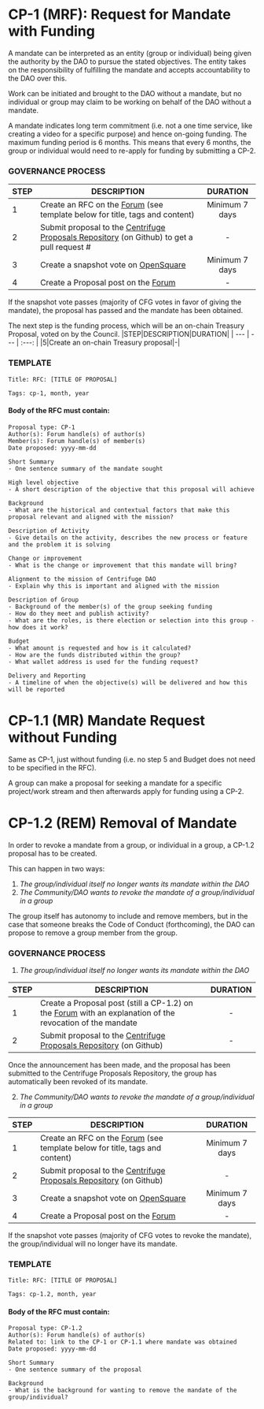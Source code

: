 # CP-1 (MRF): Request for Mandate with Funding

A mandate can be interpreted as an entity (group or individual) being given the authority by the DAO to pursue the stated objectives. The entity takes on the responsibility of fulfilling the mandate and accepts accountability to the DAO over this. 

Work can be initiated and brought to the DAO without a mandate, but no individual or group may claim to be working on behalf of the DAO without a mandate. 

A mandate indicates long term commitment (i.e. not a one time service, like creating a video for a specific purpose) and hence on-going funding. The maximum funding period is 6 months. This means that every 6 months, the group or individual would need to re-apply for funding by submitting a CP-2.

### GOVERNANCE PROCESS

|STEP|DESCRIPTION|DURATION|
| --- | --- | :---: |
|1|Create an RFC on the [Forum](https://gov.centrifuge.io/c/cfg-governance/request-for-comments/37) (see template below for title, tags and content)|Minimum 7 days|
|2|Submit proposal to the [Centrifuge Proposals Repository](https://github.com/centrifuge/cps) (on Github) to get a pull request #|-|
|3|Create a snapshot vote on [OpenSquare](https://voting.opensquare.io/space/centrifuge)|Minimum 7 days|
|4|Create a Proposal post on the [Forum](https://gov.centrifuge.io/c/cfg-governance/chain-governance/18)|-|

If the snapshot vote passes (majority of CFG votes in favor of giving the mandate), the proposal has passed and the mandate has been obtained. 

The next step is the funding process, which will be an on-chain Treasury Proposal, voted on by the Council.
|STEP|DESCRIPTION|DURATION|
| --- | --- | :---: |
|5|Create an on-chain Treasury proposal|-|

### TEMPLATE
```
Title: RFC: [TITLE OF PROPOSAL]

Tags: cp-1, month, year
```
#### Body of the RFC must contain:
```
Proposal type: CP-1
Author(s): Forum handle(s) of author(s)
Member(s): Forum handle(s) of member(s)
Date proposed: yyyy-mm-dd

Short Summary 
- One sentence summary of the mandate sought

High level objective 
- A short description of the objective that this proposal will achieve

Background 
- What are the historical and contextual factors that make this proposal relevant and aligned with the mission?

Description of Activity 
- Give details on the activity, describes the new process or feature and the problem it is solving

Change or improvement 
- What is the change or improvement that this mandate will bring?

Alignment to the mission of Centrifuge DAO
- Explain why this is important and aligned with the mission

Description of Group
- Background of the member(s) of the group seeking funding
- How do they meet and publish activity? 
- What are the roles, is there election or selection into this group - how does it work?

Budget
- What amount is requested and how is it calculated?
- How are the funds distributed within the group?
- What wallet address is used for the funding request?

Delivery and Reporting
- A timeline of when the objective(s) will be delivered and how this will be reported
```

# CP-1.1 (MR) Mandate Request without Funding

Same as CP-1, just without funding (i.e. no step 5 and Budget does not need to be specified in the RFC).

A group can make a proposal for seeking a mandate for a specific project/work stream and then afterwards apply for funding using a CP-2.

# CP-1.2 (REM) Removal of Mandate

In order to revoke a mandate from a group, or individual in a group, a CP-1.2 proposal has to be created.

This can happen in two ways:

1) *The group/individual itself no longer wants its mandate within the DAO*
2) *The Community/DAO wants to revoke the mandate of a group/individual in a group*

The group itself has autonomy to include and remove members, but in the case that someone breaks the Code of Conduct (forthcoming), the DAO can propose to remove a group member from the group. 

### GOVERNANCE PROCESS

1) *The group/individual itself no longer wants its mandate within the DAO*

|STEP|DESCRIPTION|DURATION|
| --- | --- | :---: |
|1|Create a Proposal post (still a CP-1.2) on the [Forum](https://gov.centrifuge.io/c/cfg-governance/chain-governance/18) with an explanation of the revocation of the mandate|-|
|2|Submit proposal to the [Centrifuge Proposals Repository](https://github.com/centrifuge/cps) (on Github)|-|

Once the announcement has been made, and the proposal has been submitted to the Centrifuge Proposals Repository, the group has automatically been revoked of its mandate. 

2) *The Community/DAO wants to revoke the mandate of a group/individual in a group*

|STEP|DESCRIPTION|DURATION|
| --- | --- | :---: |
|1|Create an RFC on the [Forum](https://gov.centrifuge.io/c/cfg-governance/request-for-comments/37) (see template below for title, tags and content)|Minimum 7 days|
|2|Submit proposal to the [Centrifuge Proposals Repository](https://github.com/centrifuge/cps) (on Github)|-|
|3|Create a snapshot vote on [OpenSquare](https://voting.opensquare.io/space/centrifuge)|Minimum 7 days|
|4|Create a Proposal post on the [Forum](https://gov.centrifuge.io/c/cfg-governance/chain-governance/18)|-|

If the snapshot vote passes (majority of CFG votes to revoke the mandate), the group/individual will no longer have its mandate.

### TEMPLATE
```
Title: RFC: [TITLE OF PROPOSAL]

Tags: cp-1.2, month, year
```
#### Body of the RFC must contain:
```
Proposal type: CP-1.2
Author(s): Forum handle(s) of author(s)
Related to: link to the CP-1 or CP-1.1 where mandate was obtained
Date proposed: yyyy-mm-dd

Short Summary 
- One sentence summary of the proposal

Background
- What is the background for wanting to remove the mandate of the group/individual?
```
